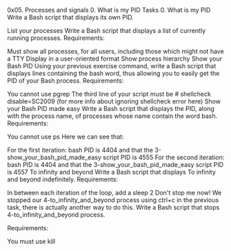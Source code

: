 0x05. Processes and signals
0. What is my PID
Tasks 0. What is my PID Write a Bash script that displays its own PID.

List your processes Write a Bash script that displays a list of currently running processes.
Requirements:

Must show all processes, for all users, including those which might not have a TTY
Display in a user-oriented format
Show process hierarchy
Show your Bash PID Using your previous exercise command, write a Bash script that displays lines containing the bash word, thus allowing you to easily get the PID of your Bash process.
Requirements:

You cannot use pgrep
The third line of your script must be # shellcheck disable=SC2009 (for more info about ignoring shellcheck error here)
Show your Bash PID made easy Write a Bash script that displays the PID, along with the process name, of processes whose name contain the word bash.
Requirements:

You cannot use ps
Here we can see that:

For the first iteration: bash PID is 4404 and that the 3-show_your_bash_pid_made_easy script PID is 4555
For the second iteration: bash PID is 4404 and that the 3-show_your_bash_pid_made_easy script PID is 4557
To infinity and beyond Write a Bash script that displays To infinity and beyond indefinitely.
Requirements:

In between each iteration of the loop, add a sleep 2
Don't stop me now! We stopped our 4-to_infinity_and_beyond process using ctrl+c in the previous task, there is actually another way to do this.
Write a Bash script that stops 4-to_infinity_and_beyond process.

Requirements:

You must use kill
